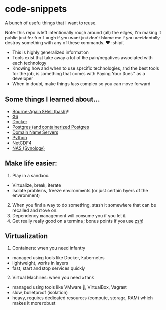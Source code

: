 # code-snippets

A bunch of useful things that I want to reuse.

Note: this repo is left intentionally rough around (all) the edges, I'm making it public just for fun. Laugh if you want just don't blame me if you accidentally destroy something with any of these commands. :heart: :shipit:

- This is highly generalized information
- Tools exist that take away a lot of the pain/negatives associated with each technology
- Knowing how and when to use specific technologies, and the best tools for the job, is something that comes with Paying Your Dues™ as a developer
- When in doubt, make things _less_ complex so you can move forward

## Some things I learned about...

* [Bourne-Again SHell (bash)][3]:bangbang:
* [Git][7]
* [Docker][9]
* [Postgres (and containerized Postgres][8]
* [Domain Name Servers][4]
* [Python][5]
* [NetCDF4][6]
* [NAS (Synology)][10]

## Make life easier:
1. Play in a sandbox.
  - Virtualize, break, iterate 
  - Isolate problems, freeze environments (or just certain layers of the environment)
2. When you find a way to do something, stash it somewhere that can be recalled and move on.
3. Dependency management will consume you if you let it.
4. Get really really good on a terminal; bonus points if you use [zsh][1]!

## Virtualization
1. Containers: when you need infantry
  - managed using tools like Docker, Kubernetes
  - lightweight, works in layers
  - fast, start and stop services quickly
2. Virtual Machines: when you need a tank
  - managed using tools like VMware :money_with_wings:, VirtualBox, Vagrant
  - slow, bulletproof (isolation)
  - heavy, requires dedicated resources (compute, storage, RAM) which makes it more robust
  
[0]: References
[1]: https://github.com/adaube/code-snippets/blob/master/oh-my-zsh.sh
[2]: https://github.com/adaube/code-snippets/blob/master/Dockerfile
[3]: https://github.com/adaube/code-snippets/blob/master/bash_snippets.sh
[4]: https://github.com/adaube/code-snippets/blob/master/fix_avahi_dot_local.md
[5]: https://github.com/adaube/code-snippets/blob/master/pandas-snippets.py
[6]: https://github.com/adaube/code-snippets/blob/master/create-netcd4.py
[7]: https://github.com/adaube/code-snippets/blob/master/git-diff-tricks
[8]: https://github.com/adaube/code-snippets/blob/master/postgres-docker.md
[9]: https://github.com/adaube/code-snippets/blob/master/docker.md
[10]: https://github.com/adaube/code-snippets/blob/master/nas.md
